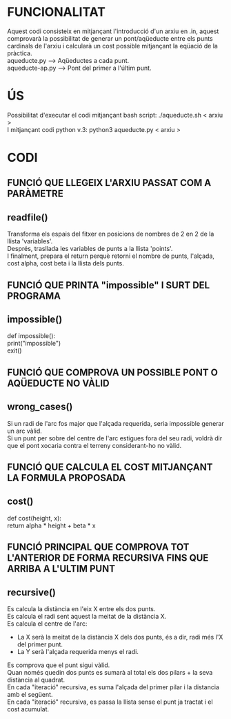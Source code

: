 # FUNCIONALITAT
Aquest codi consisteix en mitjançant l'introducció d'un arxiu en .in, aquest comprovarà la possibilitat de generar un pont/aqüeducte entre els punts cardinals de l'arxiu i calcularà un cost possible mitjançant la eqüació de la pràctica.\
aqueducte.py --> Aqüeductes a cada punt.\
aqueducte-ap.py --> Pont del primer a l'últim punt.

# ÚS
Possibilitat d'executar el codi mitjançant bash script: ./aqueducte.sh < arxiu >\
I mitjançant codi python v.3: python3 aqueducte.py < arxiu >


# CODI
## FUNCIÓ QUE LLEGEIX L'ARXIU PASSAT COM A PARÀMETRE 
## readfile()
Transforma els espais del fitxer en posicions de nombres de 2 en 2 de la llista 'variables'.\
Després, trasllada les variables de punts a la llista 'points'.\
I finalment, prepara el return perquè retorni el nombre de punts, l'alçada, cost alpha, cost beta i la llista dels punts.


## FUNCIÓ QUE PRINTA "impossible" I SURT DEL PROGRAMA 
## impossible()
def impossible():\
    print("impossible")\
    exit()


## FUNCIÓ QUE COMPROVA UN POSSIBLE PONT O AQÜEDUCTE NO VÀLID 
## wrong_cases()
Si un radi de l'arc fos major que l'alçada requerida, seria impossible generar un arc vàlid.\
Si un punt per sobre del centre de l'arc estigues fora del seu radi, voldrà dir que el pont xocaria contra el terreny considerant-ho no vàlid.


## FUNCIÓ QUE CALCULA EL COST MITJANÇANT LA FORMULA PROPOSADA
## cost()
def cost(height, x):\
    return alpha * height + beta * x


## FUNCIÓ PRINCIPAL QUE COMPROVA TOT L'ANTERIOR DE FORMA RECURSIVA FINS QUE ARRIBA A L'ULTIM PUNT
## recursive()
Es calcula la distància en l'eix X entre els dos punts.\
Es calcula el radi sent aquest la meitat de la distància X.\
Es calcula el centre de l'arc:
- La X serà la meitat de la distància X dels dos punts, és a dir, radi més l'X del primer punt.
- La Y serà l'alçada requerida menys el radi.

Es comprova que el punt sigui vàlid.\
Quan només quedin dos punts es sumarà al total els dos pilars + la seva distància al quadrat.\
En cada "iteració" recursiva, es suma l'alçada del primer pilar i la distancia amb el següent.\
En cada "iteració" recursiva, es passa la llista sense el punt ja tractat i el cost acumulat.